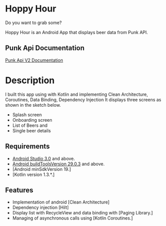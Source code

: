 # Hoppy Hour

Do you want to grab some?

Hoppy Hour is an Android App that displays beer data from Punk API.

## Punk Api Documentation
[Punk Api V2 Documentation](https://punkapi.com/documentation/v2)

# Description

I built this app using with Kotlin and implementing Clean Architecture, Coroutines, Data Binding, Dependency Injection
It displays three screens as shown in the sketch below. 
* Splash screen
* Onboarding screen 
* List of Beers and 
* Single beer details

[comment]: <> (<img src=")
## Requirements
*   [Android Studio 3.0](https://developer.android.com/studio) and above.
*   [Android buildToolsVersion 29.0.3](https://developer.android.com/studio/releases/build-tools) and above.
*   [Android minSdkVersion 19.]
*   [Kotlin version 1.3.*.]

## Features
* Implementation of android [Clean Architecture]
* Dependency injection [Hilt]
* Display list with RecycleView and data binding with [Paging Library.]
* Managing of asynchronous calls using [Kotlin Coroutines.]

